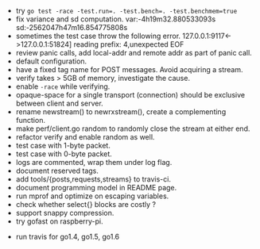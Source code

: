 * try `go test -race -test.run=. -test.bench=. -test.benchmem=true`
* fix variance and sd computation.
    var:-4h19m32.880533093s sd:-2562047h47m16.854775808s
* sometimes the test case throw the following error.
    127.0.0.1:9117<->127.0.0.1:51824] reading prefix: 4,unexpected EOF
* review panic calls, add local-addr and remote addr as part of
  panic call.
* default configuration.
* have a fixed tag name for POST messages. Avoid acquiring a stream.
* verify takes > 5GB of memory, investigate the cause.
* enable `-race` while verifying.
* opaque-space for a single transport (connection) should be exclusive
  between client and server.
* rename newstream() to newrxstream(), create a complementing function.
* make perf/client.go random to randomly close the stream
  at either end.
* refactor verify and enable random as well.
* test case with 1-byte packet.
* test case with 0-byte packet.
* logs are commented, wrap them under log flag.
* document reserved tags.
* add tools/{posts,requests,streams} to travis-ci.
* document programming model in README page.
* run mprof and optimize on escaping variables.
* check whether select{} blocks are costly ?
* support snappy compression.
* try gofast on raspberry-pi.
- run travis for go1.4, go1.5, go1.6

